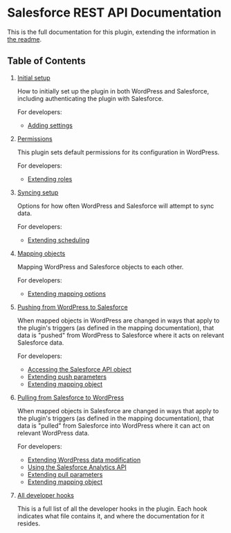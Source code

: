 # Salesforce REST API Documentation

This is the full documentation for this plugin, extending the information in [the readme](https://github.com/MinnPost/salesforce-rest-api/blob/master/README.md).

## Table of Contents

1. [Initial setup](./initial-setup.md)
    
    How to initially set up the plugin in both WordPress and Salesforce, including authenticating the plugin with Salesforce.

    For developers:
    
    - [Adding settings](./adding-settings.md)

2. [Permissions](./permissions.md)

    This plugin sets default permissions for its configuration in WordPress.

    For developers:
    
    - [Extending roles](./extending-roles.md)

3. [Syncing setup](./syncing-setup.md)
    
    Options for how often WordPress and Salesforce will attempt to sync data.

    For developers:

    - [Extending scheduling](./extending-scheduling.md)

4. [Mapping objects](./mapping.md)
    
    Mapping WordPress and Salesforce objects to each other.
    
    For developers:
    
    - [Extending mapping options](./extending-mapping-options.md)

5. [Pushing from WordPress to Salesforce](./push.md)

    When mapped objects in WordPress are changed in ways that apply to the plugin's triggers (as defined in the mapping documentation), that data is "pushed" from WordPress to Salesforce where it acts on relevant Salesforce data.

    For developers:

    - [Accessing the Salesforce API object](./accessing-salesforce-object.md)
    - [Extending push parameters](extending-parameters.md#salesforce-push)
    - [Extending mapping object](extending-mapping-object.md#salesforce-push)

6. [Pulling from Salesforce to WordPress](./pull.md)

    When mapped objects in Salesforce are changed in ways that apply to the plugin's triggers (as defined in the mapping documentation), that data is "pulled" from Salesforce into WordPress where it can act on relevant WordPress data.

    For developers:

    - [Extending WordPress data modification](./extending-wordpress.md)
    - [Using the Salesforce Analytics API](./using-salesforce-analytics-api.md)
    - [Extending pull parameters](extending-parameters.md#salesforce-pull)
    - [Extending mapping object](extending-mapping-object.md#salesforce-pull)

7. [All developer hooks](./all-developer-hooks.md)

    This is a full list of all the developer hooks in the plugin. Each hook indicates what file contains it, and where the documentation for it resides.
